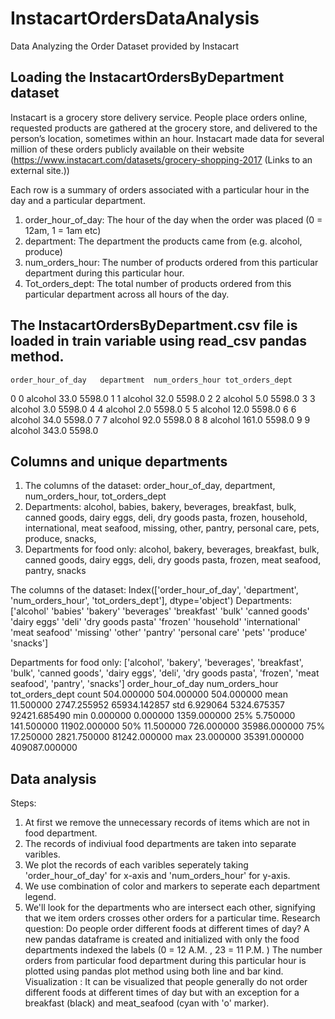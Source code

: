 # InstacartOrdersDataAnalysis

Data Analyzing the Order Dataset provided by Instacart 

## Loading the InstacartOrdersByDepartment dataset

Instacart is a grocery store delivery service. People place orders online, requested products are gathered at the grocery store, and delivered to the person’s location, sometimes within an hour. Instacart made data for several million of these orders publicly available on their website (https://www.instacart.com/datasets/grocery-shopping-2017 (Links to an external site.))

Each row is a summary of orders associated with a particular hour in the day and a particular department.

1. order_hour_of_day: The hour of the day when the order was placed (0 = 12am, 1 = 1am etc)
2. department: The department the products came from (e.g. alcohol, produce)
3. num_orders_hour: The number of products ordered from this particular department during this particular hour.
4. Tot_orders_dept: The total number of products ordered from this particular department across all hours of the day.

## The InstacartOrdersByDepartment.csv file is loaded in train variable using read_csv pandas method.

	order_hour_of_day	department	num_orders_hour	tot_orders_dept
0	0	alcohol	33.0	5598.0
1	1	alcohol	32.0	5598.0
2	2	alcohol	5.0	5598.0
3	3	alcohol	3.0	5598.0
4	4	alcohol	2.0	5598.0
5	5	alcohol	12.0	5598.0
6	6	alcohol	34.0	5598.0
7	7	alcohol	92.0	5598.0
8	8	alcohol	161.0	5598.0
9	9	alcohol	343.0	5598.0

## Columns and unique departments
1. The columns of the dataset: order_hour_of_day, department, num_orders_hour, tot_orders_dept
2. Departments: alcohol, babies, bakery, beverages, breakfast, bulk, canned goods, dairy eggs, deli, dry goods pasta, frozen, household, international, meat seafood, missing, other, pantry, personal care, pets, produce, snacks,
3. Departments for food only: alcohol, bakery, beverages, breakfast, bulk, canned goods, dairy eggs, deli, dry goods pasta, frozen, meat seafood, pantry, snacks

The columns of the dataset:  Index(['order_hour_of_day', 'department', 'num_orders_hour',
       'tot_orders_dept'],
      dtype='object')
Departments:  ['alcohol' 'babies' 'bakery' 'beverages' 'breakfast' 'bulk' 'canned goods'
 'dairy eggs' 'deli' 'dry goods pasta' 'frozen' 'household' 'international'
 'meat seafood' 'missing' 'other' 'pantry' 'personal care' 'pets' 'produce'
 'snacks']
 
Departments for food only:  ['alcohol', 'bakery', 'beverages', 'breakfast', 'bulk', 'canned goods', 'dairy eggs', 'deli', 'dry goods pasta', 'frozen', 'meat seafood', 'pantry', 'snacks']
order_hour_of_day	num_orders_hour	tot_orders_dept
count	504.000000	504.000000	504.000000
mean	11.500000	2747.255952	65934.142857
std	6.929064	5324.675357	92421.685490
min	0.000000	0.000000	1359.000000
25%	5.750000	141.500000	11902.000000
50%	11.500000	726.000000	35986.000000
75%	17.250000	2821.750000	81242.000000
max	23.000000	35391.000000	409087.000000

## Data analysis
Steps:
1. At first we remove the unnecessary records of items which are not in food department.
2. The records of indiviual food departments are taken into separate varibles.
3. We plot the records of each varibles seperately taking 'order_hour_of_day' for x-axis and 'num_orders_hour' for y-axis.
4. We use combination of color and markers to seperate each department legend.
5. We'll look for the departments who are intersect each other, signifying that we item orders crosses other orders for a particular time.
Research question: Do people order different foods at different times of day?
A new pandas dataframe is created and initialized with only the food departments indexed the labels (0 = 12 A.M. , 23 = 11 P.M. )
The number orders from particular food department during this particular hour is plotted using pandas plot method using both line and bar kind.
Visualization : It can be visualized that people generally do not order different foods at different times of day but with an exception for a breakfast (black) and meat_seafood (cyan with 'o' marker).

## 
